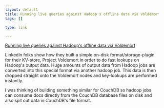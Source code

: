 ```yaml
--- 
layout: default
title: Running live queries against Hadoop's offline data via Voldemort
tags: []

type: link

---
```

<a href="http://project-voldemort.com/blog/2009/06/building-a-1-tb-data-cycle-at-linkedin-with-hadoop-and-project-voldemort/">Running live queries against Hadoop's offline data via Voldemort</a>

LinkedIn folks show how they built a simple on-disk format/storage-plugin for their KV-store, Project Voldemort in order to do fast lookups on Hadoop's output data. Huge amounts of output data from Hadoop jobs are converted into this special format via another hadoop job. This data is then dropped straight onto the Voldemort nodes and key-lookups are performed instantly.

I was thinking of building something similar for CouchDB so hadoop jobs can consume docs directly from the CouchDB database files on disk and also spit out data in CouchDB's file format. 
